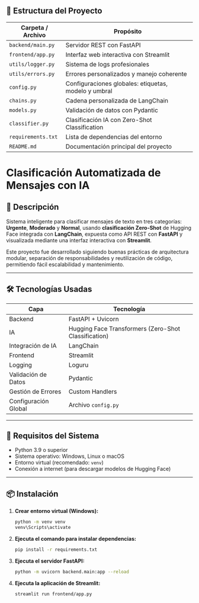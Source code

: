 ## 📁 Estructura del Proyecto

| Carpeta / Archivo | Propósito |
|------------------|-----------|
| `backend/main.py` | Servidor REST con FastAPI |
| `frontend/app.py` | Interfaz web interactiva con Streamlit |
| `utils/logger.py` | Sistema de logs profesionales |
| `utils/errors.py` | Errores personalizados y manejo coherente |
| `config.py` | Configuraciones globales: etiquetas, modelo y umbral |
| `chains.py` | Cadena personalizada de LangChain |
| `models.py` | Validación de datos con Pydantic |
| `classifier.py` | Clasificación IA con Zero-Shot Classification |
| `requirements.txt` | Lista de dependencias del entorno |
| `README.md` | Documentación principal del proyecto |

# Clasificación Automatizada de Mensajes con IA

## 📌 Descripción
Sistema inteligente para clasificar mensajes de texto en tres categorías: **Urgente**, **Moderado** y **Normal**, usando **clasificación Zero-Shot** de Hugging Face integrada con **LangChain**, expuesta como API REST con **FastAPI** y visualizada mediante una interfaz interactiva con **Streamlit**.

Este proyecto fue desarrollado siguiendo buenas prácticas de arquitectura modular, separación de responsabilidades y reutilización de código, permitiendo fácil escalabilidad y mantenimiento.

---

## 🛠️ Tecnologías Usadas

| Capa | Tecnología |
|------|------------|
| Backend | FastAPI + Uvicorn |
| IA | Hugging Face Transformers (Zero-Shot Classification) |
| Integración de IA | LangChain |
| Frontend | Streamlit |
| Logging | Loguru |
| Validación de Datos | Pydantic |
| Gestión de Errores | Custom Handlers |
| Configuración Global | Archivo `config.py` |

---

## 🧪 Requisitos del Sistema

- Python 3.9 o superior
- Sistema operativo: Windows, Linux o macOS
- Entorno virtual (recomendado: `venv`)
- Conexión a internet (para descargar modelos de Hugging Face)

---

## 📦 Instalación

1. **Crear entorno virtual (Windows):**
   ```bash
   python -m venv venv
   venv\Scripts\activate
2. **Ejecuta el comando para instalar dependencias:**
   ```bash
   pip install -r requirements.txt
3. **Ejecuta el servidor FastAPI:**
   ```bash
   python -m uvicorn backend.main:app --reload
4. **Ejecuta la aplicación de Streamlit:**
   ```bash
   streamlit run frontend/app.py
